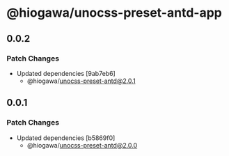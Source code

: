 # @hiogawa/unocss-preset-antd-app

## 0.0.2

### Patch Changes

- Updated dependencies [9ab7eb6]
  - @hiogawa/unocss-preset-antd@2.0.1

## 0.0.1

### Patch Changes

- Updated dependencies [b5869f0]
  - @hiogawa/unocss-preset-antd@2.0.0
